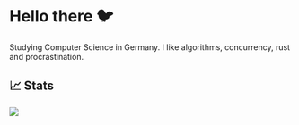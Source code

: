 # Hello there :bird:

Studying Computer Science in Germany. I like algorithms, concurrency, rust and procrastination.

## 📈 Stats


<img align="center" src="https://github-readme-stats.vercel.app/api/?username=moorts&line_height=27&show_icons=true&theme=dracula"/>
<!--
**moorts/moorts** is a ✨ _special_ ✨ repository because its `README.md` (this file) appears on your GitHub profile.

Here are some ideas to get you started:

- 🔭 I’m currently working on ...
- 🌱 I’m currently learning ...
- 👯 I’m looking to collaborate on ...
- 🤔 I’m looking for help with ...
- 💬 Ask me about ...
- 📫 How to reach me: ...
- 😄 Pronouns: ...
- ⚡ Fun fact: ...
-->
